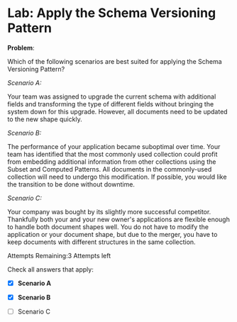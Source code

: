 # Lab: Apply the Schema Versioning Pattern

**Problem**:

Which of the following scenarios are best suited for applying the Schema Versioning Pattern?

_Scenario A:_

Your team was assigned to upgrade the current schema with additional fields and transforming the type of different fields without bringing the system down for this upgrade. However, all documents need to be updated to the new shape quickly.

_Scenario B:_

The performance of your application became suboptimal over time. Your team has identified that the most commonly used collection could profit from embedding additional information from other collections using the Subset and Computed Patterns. All documents in the commonly-used collection will need to undergo this modification. If possible, you would like the transition to be done without downtime.

_Scenario C:_

Your company was bought by its slightly more successful competitor. Thankfully both your and your new owner's applications are flexible enough to handle both document shapes well. You do not have to modify the application or your document shape, but due to the merger, you have to keep documents with different structures in the same collection.

Attempts Remaining:3 Attempts left

Check all answers that apply:

- [x] **Scenario A**

- [x] **Scenario B**

- [ ] Scenario C
